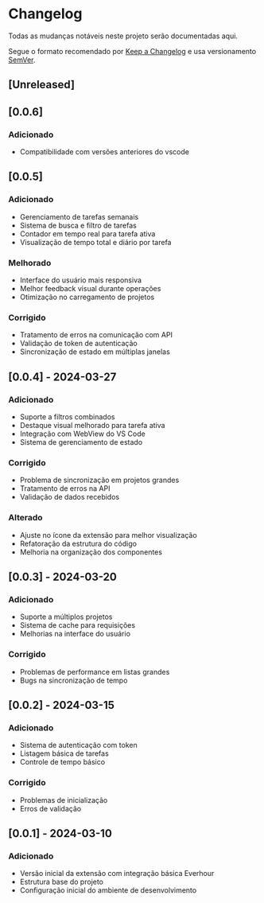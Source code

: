 # Changelog

Todas as mudanças notáveis neste projeto serão documentadas aqui.

Segue o formato recomendado por [Keep a Changelog](https://keepachangelog.com/pt-BR/1.0.0/)
e usa versionamento [SemVer](https://semver.org/lang/pt-BR/).

## [Unreleased]

## [0.0.6]
### Adicionado
- Compatibilidade com versões anteriores do vscode

## [0.0.5]
### Adicionado
- Gerenciamento de tarefas semanais
- Sistema de busca e filtro de tarefas
- Contador em tempo real para tarefa ativa
- Visualização de tempo total e diário por tarefa

### Melhorado
- Interface do usuário mais responsiva
- Melhor feedback visual durante operações
- Otimização no carregamento de projetos

### Corrigido
- Tratamento de erros na comunicação com API
- Validação de token de autenticação
- Sincronização de estado em múltiplas janelas

## [0.0.4] - 2024-03-27
### Adicionado
- Suporte a filtros combinados
- Destaque visual melhorado para tarefa ativa
- Integração com WebView do VS Code
- Sistema de gerenciamento de estado

### Corrigido
- Problema de sincronização em projetos grandes
- Tratamento de erros na API
- Validação de dados recebidos

### Alterado
- Ajuste no ícone da extensão para melhor visualização
- Refatoração da estrutura do código
- Melhoria na organização dos componentes

## [0.0.3] - 2024-03-20
### Adicionado
- Suporte a múltiplos projetos
- Sistema de cache para requisições
- Melhorias na interface do usuário

### Corrigido
- Problemas de performance em listas grandes
- Bugs na sincronização de tempo

## [0.0.2] - 2024-03-15
### Adicionado
- Sistema de autenticação com token
- Listagem básica de tarefas
- Controle de tempo básico

### Corrigido
- Problemas de inicialização
- Erros de validação

## [0.0.1] - 2024-03-10
### Adicionado
- Versão inicial da extensão com integração básica Everhour
- Estrutura base do projeto
- Configuração inicial do ambiente de desenvolvimento